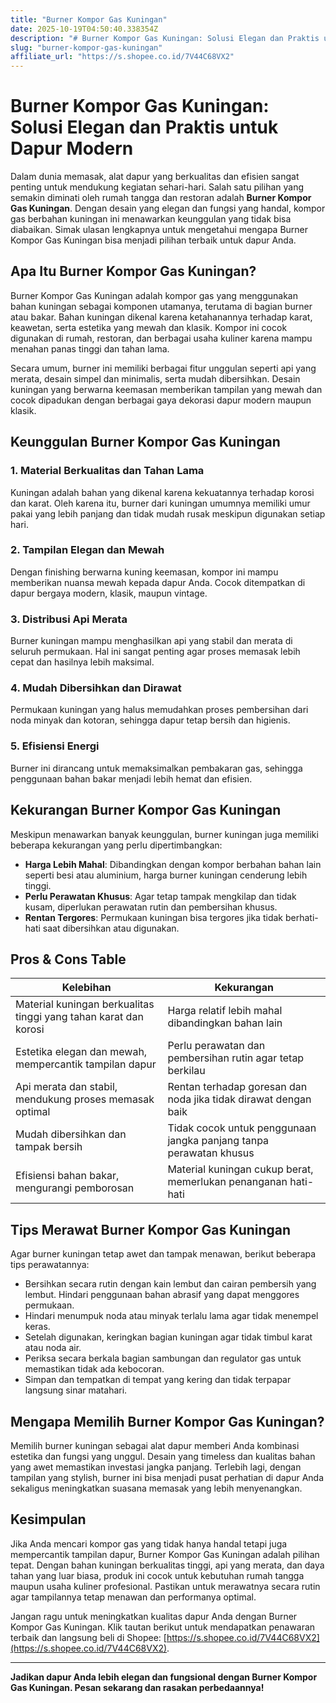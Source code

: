 ```yaml
---
title: "Burner Kompor Gas Kuningan"
date: 2025-10-19T04:50:40.338354Z
description: "# Burner Kompor Gas Kuningan: Solusi Elegan dan Praktis untuk Dapur Modern..."
slug: "burner-kompor-gas-kuningan"
affiliate_url: "https://s.shopee.co.id/7V44C68VX2"
---
```

# Burner Kompor Gas Kuningan: Solusi Elegan dan Praktis untuk Dapur Modern

Dalam dunia memasak, alat dapur yang berkualitas dan efisien sangat penting untuk mendukung kegiatan sehari-hari. Salah satu pilihan yang semakin diminati oleh rumah tangga dan restoran adalah **Burner Kompor Gas Kuningan**. Dengan desain yang elegan dan fungsi yang handal, kompor gas berbahan kuningan ini menawarkan keunggulan yang tidak bisa diabaikan. Simak ulasan lengkapnya untuk mengetahui mengapa Burner Kompor Gas Kuningan bisa menjadi pilihan terbaik untuk dapur Anda.

## Apa Itu Burner Kompor Gas Kuningan?

Burner Kompor Gas Kuningan adalah kompor gas yang menggunakan bahan kuningan sebagai komponen utamanya, terutama di bagian burner atau bakar. Bahan kuningan dikenal karena ketahanannya terhadap karat, keawetan, serta estetika yang mewah dan klasik. Kompor ini cocok digunakan di rumah, restoran, dan berbagai usaha kuliner karena mampu menahan panas tinggi dan tahan lama.

Secara umum, burner ini memiliki berbagai fitur unggulan seperti api yang merata, desain simpel dan minimalis, serta mudah dibersihkan. Desain kuningan yang berwarna keemasan memberikan tampilan yang mewah dan cocok dipadukan dengan berbagai gaya dekorasi dapur modern maupun klasik.

## Keunggulan Burner Kompor Gas Kuningan

### 1. Material Berkualitas dan Tahan Lama
Kuningan adalah bahan yang dikenal karena kekuatannya terhadap korosi dan karat. Oleh karena itu, burner dari kuningan umumnya memiliki umur pakai yang lebih panjang dan tidak mudah rusak meskipun digunakan setiap hari.

### 2. Tampilan Elegan dan Mewah
Dengan finishing berwarna kuning keemasan, kompor ini mampu memberikan nuansa mewah kepada dapur Anda. Cocok ditempatkan di dapur bergaya modern, klasik, maupun vintage.

### 3. Distribusi Api Merata
Burner kuningan mampu menghasilkan api yang stabil dan merata di seluruh permukaan. Hal ini sangat penting agar proses memasak lebih cepat dan hasilnya lebih maksimal.

### 4. Mudah Dibersihkan dan Dirawat
Permukaan kuningan yang halus memudahkan proses pembersihan dari noda minyak dan kotoran, sehingga dapur tetap bersih dan higienis.

### 5. Efisiensi Energi
Burner ini dirancang untuk memaksimalkan pembakaran gas, sehingga penggunaan bahan bakar menjadi lebih hemat dan efisien.

## Kekurangan Burner Kompor Gas Kuningan

Meskipun menawarkan banyak keunggulan, burner kuningan juga memiliki beberapa kekurangan yang perlu dipertimbangkan:

- **Harga Lebih Mahal**: Dibandingkan dengan kompor berbahan bahan lain seperti besi atau aluminium, harga burner kuningan cenderung lebih tinggi.
- **Perlu Perawatan Khusus**: Agar tetap tampak mengkilap dan tidak kusam, diperlukan perawatan rutin dan pembersihan khusus.
- **Rentan Tergores**: Permukaan kuningan bisa tergores jika tidak berhati-hati saat dibersihkan atau digunakan.

## Pros & Cons Table

| Kelebihan | Kekurangan |
|------------|--------------|
| Material kuningan berkualitas tinggi yang tahan karat dan korosi | Harga relatif lebih mahal dibandingkan bahan lain |
| Estetika elegan dan mewah, mempercantik tampilan dapur | Perlu perawatan dan pembersihan rutin agar tetap berkilau |
| Api merata dan stabil, mendukung proses memasak optimal | Rentan terhadap goresan dan noda jika tidak dirawat dengan baik |
| Mudah dibersihkan dan tampak bersih | Tidak cocok untuk penggunaan jangka panjang tanpa perawatan khusus |
| Efisiensi bahan bakar, mengurangi pemborosan | Material kuningan cukup berat, memerlukan penanganan hati-hati |

## Tips Merawat Burner Kompor Gas Kuningan

Agar burner kuningan tetap awet dan tampak menawan, berikut beberapa tips perawatannya:

- Bersihkan secara rutin dengan kain lembut dan cairan pembersih yang lembut. Hindari penggunaan bahan abrasif yang dapat menggores permukaan.
- Hindari menumpuk noda atau minyak terlalu lama agar tidak menempel keras.
- Setelah digunakan, keringkan bagian kuningan agar tidak timbul karat atau noda air.
- Periksa secara berkala bagian sambungan dan regulator gas untuk memastikan tidak ada kebocoran.
- Simpan dan tempatkan di tempat yang kering dan tidak terpapar langsung sinar matahari.

## Mengapa Memilih Burner Kompor Gas Kuningan?

Memilih burner kuningan sebagai alat dapur memberi Anda kombinasi estetika dan fungsi yang unggul. Desain yang timeless dan kualitas bahan yang awet memastikan investasi jangka panjang. Terlebih lagi, dengan tampilan yang stylish, burner ini bisa menjadi pusat perhatian di dapur Anda sekaligus meningkatkan suasana memasak yang lebih menyenangkan.

## Kesimpulan

Jika Anda mencari kompor gas yang tidak hanya handal tetapi juga mempercantik tampilan dapur, Burner Kompor Gas Kuningan adalah pilihan tepat. Dengan bahan kuningan berkualitas tinggi, api yang merata, dan daya tahan yang luar biasa, produk ini cocok untuk kebutuhan rumah tangga maupun usaha kuliner profesional. Pastikan untuk merawatnya secara rutin agar tampilannya tetap menawan dan performanya optimal.

Jangan ragu untuk meningkatkan kualitas dapur Anda dengan Burner Kompor Gas Kuningan. Klik tautan berikut untuk mendapatkan penawaran terbaik dan langsung beli di Shopee: [https://s.shopee.co.id/7V44C68VX2](https://s.shopee.co.id/7V44C68VX2).

---

**Jadikan dapur Anda lebih elegan dan fungsional dengan Burner Kompor Gas Kuningan. Pesan sekarang dan rasakan perbedaannya!**